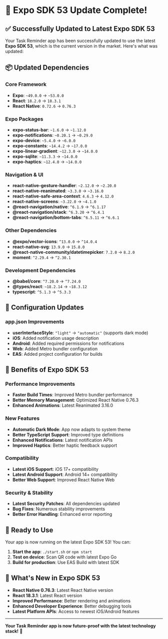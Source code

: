 # 🚀 Expo SDK 53 Update Complete!

## ✅ Successfully Updated to Latest Expo SDK 53

Your Task Reminder app has been successfully updated to use the latest **Expo SDK 53**, which is the current version in the market. Here's what was updated:

## 📦 Updated Dependencies

### Core Framework

- **Expo**: `~49.0.0` → `~53.0.0`
- **React**: `18.2.0` → `18.3.1`
- **React Native**: `0.72.6` → `0.76.3`

### Expo Packages

- **expo-status-bar**: `~1.6.0` → `~1.12.0`
- **expo-notifications**: `~0.20.1` → `~0.29.0`
- **expo-device**: `~5.4.0` → `~6.0.0`
- **expo-constants**: `~14.4.2` → `~17.0.0`
- **expo-linear-gradient**: `~12.3.0` → `~14.0.0`
- **expo-sqlite**: `~11.3.3` → `~14.0.0`
- **expo-haptics**: `~12.4.0` → `~14.0.0`

### Navigation & UI

- **react-native-gesture-handler**: `~2.12.0` → `~2.20.0`
- **react-native-reanimated**: `~3.3.0` → `~3.16.0`
- **react-native-safe-area-context**: `4.6.3` → `4.12.0`
- **react-native-screens**: `~3.22.0` → `~4.1.0`
- **@react-navigation/native**: `^6.1.9` → `^6.1.17`
- **@react-navigation/stack**: `^6.3.20` → `^6.4.1`
- **@react-navigation/bottom-tabs**: `^6.5.11` → `^6.6.1`

### Other Dependencies

- **@expo/vector-icons**: `^13.0.0` → `^14.0.4`
- **react-native-svg**: `13.9.0` → `15.8.0`
- **@react-native-community/datetimepicker**: `7.2.0` → `8.2.0`
- **moment**: `^2.29.4` → `^2.30.1`

### Development Dependencies

- **@babel/core**: `^7.20.0` → `^7.24.0`
- **@types/react**: `~18.2.14` → `~18.3.12`
- **typescript**: `^5.1.3` → `^5.3.3`

## 🔧 Configuration Updates

### app.json Improvements

- **userInterfaceStyle**: `"light"` → `"automatic"` (supports dark mode)
- **iOS**: Added notification usage description
- **Android**: Added required permissions for notifications
- **Web**: Added Metro bundler configuration
- **EAS**: Added project configuration for builds

## 🎯 Benefits of Expo SDK 53

### Performance Improvements

- **Faster Build Times**: Improved Metro bundler performance
- **Better Memory Management**: Optimized React Native 0.76.3
- **Enhanced Animations**: Latest Reanimated 3.16.0

### New Features

- **Automatic Dark Mode**: App now adapts to system theme
- **Better TypeScript Support**: Improved type definitions
- **Enhanced Notifications**: Latest notification APIs
- **Improved Haptics**: Better haptic feedback support

### Compatibility

- **Latest iOS Support**: iOS 17+ compatibility
- **Latest Android Support**: Android 14+ compatibility
- **Better Web Support**: Improved React Native Web

### Security & Stability

- **Latest Security Patches**: All dependencies updated
- **Bug Fixes**: Numerous stability improvements
- **Better Error Handling**: Enhanced error reporting

## 🚀 Ready to Use

Your app is now running on the latest Expo SDK 53! You can:

1. **Start the app**: `./start.sh` or `npm start`
2. **Test on device**: Scan QR code with latest Expo Go
3. **Build for production**: Use EAS Build with latest SDK

## 📱 What's New in Expo SDK 53

- **React Native 0.76.3**: Latest React Native version
- **React 18.3.1**: Latest React version
- **Improved Performance**: Better rendering and animations
- **Enhanced Developer Experience**: Better debugging tools
- **Latest Platform APIs**: Access to newest iOS/Android features

---

**Your Task Reminder app is now future-proof with the latest technology stack!** 🎉
